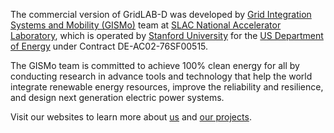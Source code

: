 The commercial version of GridLAB-D was developed by [Grid Integration Systems and Mobility (GISMo)](http://www.slacgismo.org) team at [SLAC National Accelerator Laboratory](https://slac.stanford.edu/), which is operated by [Stanford University](https://www.stanford.edu/) for the [US Department of Energy](https://www.doe.gov/) under Contract DE-AC02-76SF00515.

The GISMo team is committed to achieve 100% clean energy for all by conducting research in advance tools and technology that help the world integrate renewable energy resources, improve the reliability and resilience, and design next generation electric power systems.

Visit our websites to learn more about [us](http://www.slacgismo.org) and [our projects](http://www.slacgismo.net/).
